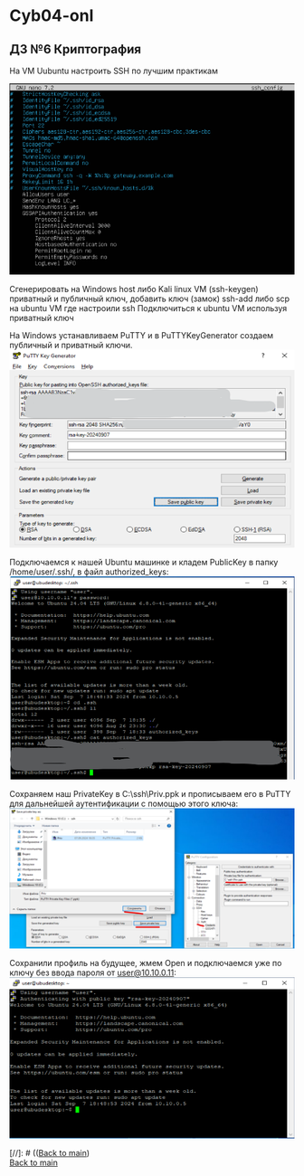 # Cyb04-onl

## ДЗ №6 Криптография

На VM Uubuntu настроить SSH по лучшим практикам

![ssh_config](pic1.png)

Сгенерировать на Windows host либо Kali linux VM (ssh-keygen) приватный и публичный ключ, добавить ключ (замок) ssh-add либо scp на ubuntu VM где настроили ssh
Подключиться к ubuntu VM используя приватный ключ

На Windows устанавливаем PuTTY и в PuTTYKeyGenerator создаем публичный и приватный ключи.
![PuTTYKeyGen](pic2.png)

Подключаемся к нашей Ubuntu машинке и кладем PublicKey в пaпку /home/user/.ssh/, в файл authorized_keys:
![authorized_keys](pic3.png)

Сохраняем наш PrivateKey в C:\ssh\Priv.ppk и прописываем его в PuTTY для дальнейшей аутентификации с помощью этого ключа:
![authorized_keys](pic4.png)

Сохранили профиль на будущее, жмем Open и подключаемся уже по ключу без ввода пароля от user@10.10.0.11:
![authorized_keys](pic5.png)

[//]: # (([Back to main](//Readme.md))  
[Back to main](https://github.com/andreyklass94/Cyb04/tree/main)